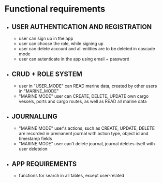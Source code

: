 # Functional requirements

- ## USER AUTHENTICATION AND REGISTRATION
  - user can sign up in the app
  - user can choose the role, while signing up
  - user can delete account and all entities are to be deleted in cascade mode
  - user can autenticate in the app using email + password
- ## CRUD + ROLE SYSTEM
  - user in "USER_MODE" can READ marine data, created by other users in "MARINE_MODE"
  - "MARINE MODE" user can CREATE, DELETE, UPDATE own cargo vessels, ports and cargo routes, as well as READ all marine data
- ## JOURNALLING
  - "MARINE MODE" user's actions, such as CREATE, UPDATE, DELETE are recorded in premanent journal with action type, object id and timestamp fields
  - "MARINE MODE" user can't delete journal, journal deletes itself with user deleteion
- ## APP REQUIREMENTS
  - functions for search in all tables, except user-related

